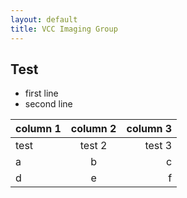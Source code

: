 ```yaml
---
layout: default
title: VCC Imaging Group
---
```


## Test
- first line
- second line

<center>

column 1 | column 2 | column 3
-------- | :--------: | --------:
test | test 2 | test 3
a| b | c
d | e | f

</center>
